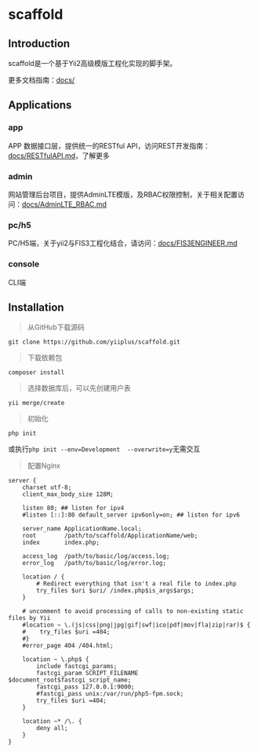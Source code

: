 # scaffold

## Introduction
scaffold是一个基于Yii2高级模版工程化实现的脚手架。

更多文档指南：[docs/](https://github.com/yiiplus/scaffold/tree/master/docs)

## Applications
### app
APP 数据接口层，提供统一的RESTful API，访问REST开发指南：[docs/RESTfulAPI.md](https://github.com/yiiplus/scaffold/blob/master/docs/RESTfulAPI.md)，了解更多
### admin
网站管理后台项目，提供AdminLTE模版，及RBAC权限控制，关于相关配置访问：[docs/AdminLTE_RBAC.md](https://github.com/yiiplus/scaffold/blob/master/docs/AdminLTE_RBAC.md)
### pc/h5
PC/H5端，关于yii2与FIS3工程化结合，请访问：[docs/FIS3ENGINEER.md](https://github.com/yiiplus/scaffold/blob/master/docs/FIS3ENGINEER.md)
### console
CLI端

## Installation
> 从GitHub下载源码

	git clone https://github.com/yiiplus/scaffold.git

> 下载依赖包

	composer install

> 选择数据库后，可以先创建用户表

	yii merge/create

> 初始化

	php init
或执行`php init --env=Development  --overwrite=y`无需交互

> 配置Nginx

	server {
	    charset utf-8;
	    client_max_body_size 128M;
	
	    listen 80; ## listen for ipv4
	    #listen [::]:80 default_server ipv6only=on; ## listen for ipv6
	
	    server_name ApplicationName.local;
	    root        /path/to/scaffold/ApplicationName/web;
	    index       index.php;
	
	    access_log  /path/to/basic/log/access.log;
	    error_log   /path/to/basic/log/error.log;
	
	    location / {
	        # Redirect everything that isn't a real file to index.php
	        try_files $uri $uri/ /index.php$is_args$args;
	    }
	
	    # uncomment to avoid processing of calls to non-existing static files by Yii
	    #location ~ \.(js|css|png|jpg|gif|swf|ico|pdf|mov|fla|zip|rar)$ {
	    #    try_files $uri =404;
	    #}
	    #error_page 404 /404.html;
	
	    location ~ \.php$ {
	        include fastcgi_params;
	        fastcgi_param SCRIPT_FILENAME $document_root$fastcgi_script_name;
	        fastcgi_pass 127.0.0.1:9000;
	        #fastcgi_pass unix:/var/run/php5-fpm.sock;
	        try_files $uri =404;
	    }
	
	    location ~* /\. {
	        deny all;
	    }
	}


